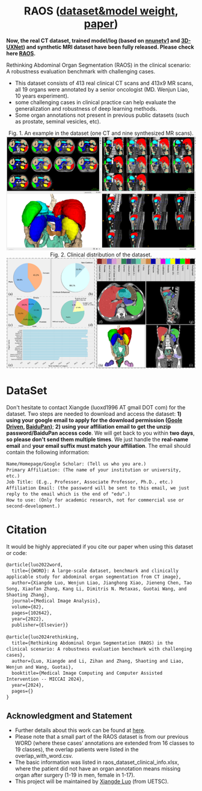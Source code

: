 # <div align=center> RAOS ([dataset&model weight](https://drive.google.com/drive/folders/1i2xbXxdEYnjNZVUtGZxYdwaeKmNmywnY?usp=sharing), [paper](https://arxiv.org/abs/2406.13674))</div>
**Now, the real CT dataset, trained model/log (based on [nnunetv1](https://github.com/MIC-DKFZ/nnUNet/tree/nnunetv1) and [3D-UXNet](https://github.com/MASILab/3DUX-Net)) and synthetic MRI dataset have been fully released. Please check here [RAOS](https://drive.google.com/drive/folders/1i2xbXxdEYnjNZVUtGZxYdwaeKmNmywnY?usp=sharing).**

Rethinking Abdominal Organ Segmentation (RAOS) in the clinical scenario: A robustness evaluation benchmark with challenging cases.
* This dataset consists of 413 real clinical CT scans and 413x9 MR scans, all 19 organs were annotated by a senior oncologist (MD. Wenjun Liao, 10 years experiment).
* some challenging cases in clinical practice can help evaluate the generalization and robustness of deep learning methods.
* Some organ annotations not present in previous public datasets (such as prostate, seminal vesicles, etc).

<div align=center>Fig. 1. An example in the dataset (one CT and nine synthesized MR scans).<img src="./pictures/data_show.png"></div>
<div align=center>Fig. 2. Clinical distribution of the dataset.<img src="./pictures/raos_data_distributation.png"></div>

# DataSet
Don't hesitate to contact Xiangde (luoxd1996 AT gmail DOT com) for the dataset. Two steps are needed to download and access the dataset: **1) using your google email to apply for the download permission ([Goole Driven](https://drive.google.com/file/d/1VJQHvQBWfs1sZ6Nt_6lFK6uEx1YP5QK0/view?usp=drive_link), [BaiduPan](https://pan.baidu.com/s/1N12Rh6jM2NRRlp72J7LlNw))**; **2) using your affiliation email to get the unzip password/BaiduPan access code**. We will get back to you within **two days**, **so please don't send them multiple times**. We just handle the **real-name email** and **your email suffix must match your affiliation**. The email should contain the following information:

    Name/Homepage/Google Scholar: (Tell us who you are.)
    Primary Affiliation: (The name of your institution or university, etc.)
    Job Title: (E.g., Professor, Associate Professor, Ph.D., etc.)
    Affiliation Email: (the password will be sent to this email, we just reply to the email which is the end of "edu".)
    How to use: (Only for academic research, not for commercial use or second-development.)

# Citation
It would be highly appreciated if you cite our paper when using this dataset or code:

    @article{luo2022word,
      title={{WORD}: A large-scale dataset, benchmark and clinically applicable study for abdominal organ segmentation from CT image},
      author={Xiangde Luo, Wenjun Liao, Jianghong Xiao, Jieneng Chen, Tao Song, Xiaofan Zhang, Kang Li, Dimitris N. Metaxas, Guotai Wang, and Shaoting Zhang},
      journal={Medical Image Analysis},
      volume={82},
      pages={102642},
      year={2022},
      publisher={Elsevier}}

    @article{luo2024rethinking,
      title={Rethinking Abdominal Organ Segmentation (RAOS) in the clinical scenario: A robustness evaluation benchmark with challenging cases},
      author={Luo, Xiangde and Li, Zihan and Zhang, Shaoting and Liao, Wenjun and Wang, Guotai},
      booktitle={Medical Image Computing and Computer Assisted Intervention -- MICCAI 2024},
      year={2024},
      pages={}
    }
    
## Acknowledgment and Statement
* Further details about this work can be found at [here](https://arxiv.org/abs/2406.13674).
* Please note that a small part of the RAOS dataset is from our previous WORD (where these cases’ annotations are extended from 16 classes to 19 classes), the overlap patients were listed in the overlap_with_word.csv.
* The basic information was listed in raos_dataset_clinical_info.xlsx, where the patient did not have an organ annotation means missing organ after surgery (1-19 in men, female in 1-17).
* This project will be maintained by [Xiangde Luo](https://luoxd1996.github.io) (from UETSC).
